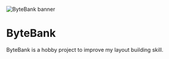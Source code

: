 ![ByteBank banner](https://firebasestorage.googleapis.com/v0/b/myself-dg.appspot.com/o/bytebank%2Fbytebank-cover.png?alt=media&token=a18074b7-2a30-496c-86de-90b1ac7f54a2)

# ByteBank

ByteBank is a hobby project to improve my layout building skill.
